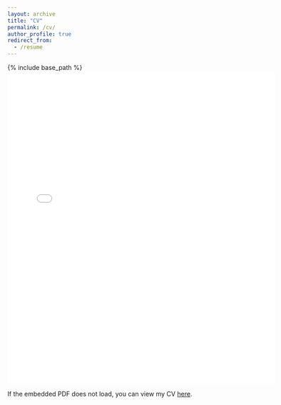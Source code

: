 ```yaml
---
layout: archive
title: "CV"
permalink: /cv/
author_profile: true
redirect_from:
  - /resume
---
```


{% include base_path %}
<embed src="{{ site.baseurl }}/files/CV.pdf" width="600" height="700" type='application/pdf'> 

If the embedded PDF does not load, you can view my CV [here](https://csiyer.github.io/files/CV.pdf).